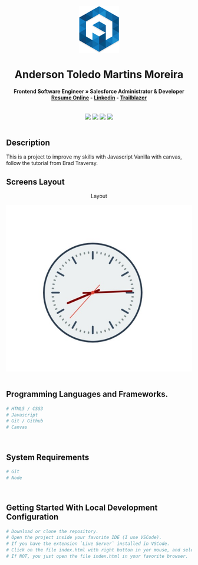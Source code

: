 <div align="center">
  <img src="readme/logo/favicon.png" />
  <h1>Anderson Toledo Martins Moreira</h1>
  <h4>
    Frontend Software Engineer » Salesforce Administrator & Developer <br />
    <a href="http://www.atmm.dev" target="_blank">Resume Online</a> -
    <a href="https://www.linkedin.com/in/atmmoreira" target="_blank">Linkedin</a> -
    <a href="https://trailblazer.me/id/atmmdev" target="_blank">Trailblazer</a>
  </h4>
</div>
<br >
<!-- References for Create budgets :: https://shields.io/category/build -->
<div align="center">
  <img src="https://img.shields.io/static/v1?label=STATUS&message=COMPLETE&color=blue&style=for-the-badge"/>
  <img src="https://img.shields.io/static/v1?label=CSS&message=3&color=pink&style=for-the-badge"/>
  <img src="https://img.shields.io/static/v1?label=Javascript&message=es6&color=yellow&style=for-the-badge"/>
  <img src="https://img.shields.io/static/v1?label=CANVAS&message=1.0&color=red&style=for-the-badge"/>
</div>

<br >

## Description
This is a project to improve my skills with Javascript Vanilla with canvas, follow the tutorial from Brad Traversy.

## Screens Layout
<div align="center">
  Layout <br><br>
  <img src="readme/layout/layout.jpg" alt="Login"/>
</div>

<br >

## Programming Languages and Frameworks.
```bash
# HTML5 / CSS3
# Javascript
# Git / Github
# Canvas
```

<br >

## System Requirements
```bash
# Git
# Node
```

<br >

## Getting Started With Local Development Configuration

```bash
# Download or clone the repository.
# Open the project inside your favorite IDE (I use VSCode).
# If you have the extension `Live Server` installed in VSCode.
# Click on the file index.html with right button in yor mouse, and select `Open with Live server`
# If NOT, you just open the file index.html in your favorite browser.
```